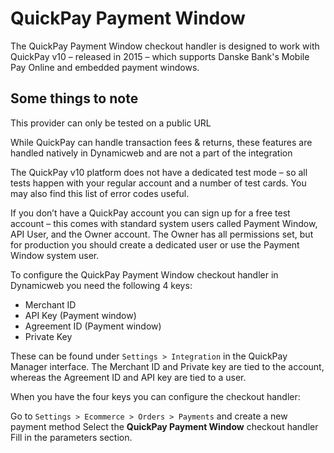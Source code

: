 
# QuickPay Payment Window

The QuickPay Payment Window checkout handler is designed to work with QuickPay v10 – released in 2015 – which supports Danske Bank's Mobile Pay Online and embedded payment windows.

## Some things to note

This provider can only be tested on a public URL

While QuickPay can handle transaction fees & returns, these features are handled natively in Dynamicweb and are not a part of the integration

The QuickPay v10 platform does not have a dedicated test mode – so all tests happen with your regular account and a number of test cards. You may also find this list of error codes useful.

If you don’t have a QuickPay account you can sign up for a free test account – this comes with standard system users called Payment Window, API User, and the Owner account. The Owner has all permissions set, but for production you should create a dedicated user or use the Payment Window system user.

To configure the QuickPay Payment Window checkout handler in Dynamicweb you need the following 4 keys:

 - Merchant ID 
 - API Key (Payment window) 
 - Agreement ID (Payment window)
 - Private Key 
 
These can be found  under `Settings > Integration` in the QuickPay Manager interface. The Merchant ID and Private key are tied to the account, whereas the Agreement ID and API key are tied to a user.

When you have the four keys you can configure the checkout handler:

Go to `Settings > Ecommerce > Orders > Payments` and create a new payment method
Select the **QuickPay Payment Window** checkout handler
Fill in the parameters section.
